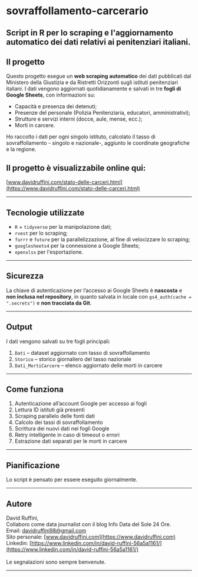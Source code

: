 # sovraffollamento-carcerario
Script in R per lo scraping e l'aggiornamento automatico dei dati relativi ai penitenziari italiani.
---

## Il progetto

Questo progetto esegue un **web scraping automatico** dei dati pubblicati dal Ministero della Giustizia e da Ristretti Orizzonti sugli istituti penitenziari italiani. I dati vengono aggiornati quotidianamente e salvati in tre **fogli di Google Sheets**, con informazioni su:

* Capacità e presenza dei detenuti;
* Presenze del personale (Polizia Penitenziaria, educatori, amministrativi);
* Strutture e servizi interni (docce, aule, mense, ecc.);
* Morti in carcere.
  
Ho raccolto i dati per ogni singolo istituto, calcolato il tasso di sovraffollamento - singolo e nazionale-, aggiunto le coordinate geografiche e la regione.

## **Il progetto è visualizzabile online qui**:
[www.davidruffini.com/stato-delle-carceri.html](https://www.davidruffini.com/stato-delle-carceri.html)

---

## Tecnologie utilizzate

* `R` + `tidyverse` per la manipolazione dati;
* `rvest` per lo scraping;
* `furrr` e `future` per la parallelizzazione, al fine di velocizzare lo scraping;
* `googlesheets4` per la connessione a Google Sheets;
* `openxlsx` per l'esportazione.

---

## Sicurezza

La chiave di autenticazione per l’accesso ai Google Sheets è **nascosta** e **non inclusa nel repository**, in quanto salvata in locale con `gs4_auth(cache = ".secrets")` e **non tracciata da Git**.

---

## Output

I dati vengono salvati su tre fogli principali:

1. `Dati` – dataset aggiornato con tasso di sovraffollamento
2. `Storico` – storico giornaliero del tasso nazionale
3. `Dati_MortiCarcere` – elenco aggiornato delle morti in carcere

---

## Come funziona

1. Autenticazione all’account Google per accesso ai fogli
2. Lettura ID istituti già presenti
3. Scraping parallelo delle fonti dati
4. Calcolo dei tassi di sovraffollamento
5. Scrittura dei nuovi dati nei fogli Google
6. Retry intelligente in caso di timeout o errori
7. Estrazione dati separati per le morti in carcere

---

## Pianificazione

Lo script è pensato per essere eseguito giornalmente.

---

## Autore

David Ruffini, <br>
Collaboro come data journalist con il blog Info Data del Sole 24 Ore. <br>
Email: [davidruffini98@gmail.com](mailto:davidruffini98@gmail.com) <br>
Sito personale: [www.davidruffini.com](https://www.davidruffini.com) <br>
Linkedin: [https://www.linkedin.com/in/david-ruffini-56a5a1161/](https://www.linkedin.com/in/david-ruffini-56a5a1161/) <br> <br>
Le segnalazioni sono sempre benvenute. 

---

